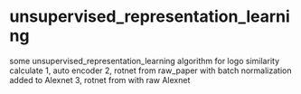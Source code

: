 # unsupervised_representation_learning
some unsupervised_representation_learning algorithm for logo similarity calculate
1, auto encoder
2, rotnet from raw_paper with batch normalization added to Alexnet
3, rotnet from with raw Alexnet

